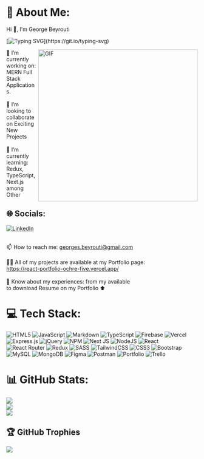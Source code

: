 # 💫 About Me:

<p align="left"> Hi 👋, I'm George Beyrouti
<div align="left">

  [![Typing SVG](https://readme-typing-svg.demolab.com?font=Fira+Code&size=18&pause=1100&multiline=true&width=600&height=100&lines=A+passionate+MERN+Full-Stack++Web+developer%2C;with+Master's+studies+in+Marketing+Mgmt.+%26+Research%2C;Living+in+Germany+%2F+Deutschland.)](https://git.io/typing-svg)

<img align="right" alt="GIF" src="https://github.com/abhisheknaiidu/abhisheknaiidu/blob/master/code.gif?raw=true" width="420" height="400" />

🔭 I’m currently working on: MERN Full Stack Applications.<br><br>👯 I’m looking to collaborate on Exciting New Projects<br><br>🌱 I’m currently learning: Redux, TypeScript, Next.js among Other

## 🌐 Socials:
[![LinkedIn](https://img.shields.io/badge/LinkedIn-%230077B5.svg?logo=linkedin&logoColor=white)](https://de.linkedin.com/in/george-beyrouti) 
  
  <br>📫 How to reach me: georges.beyrouti@gmail.com<br><br>👨‍💻 All of my projects are available at my Portfolio page:<br>https://react-portfolio-ochre-five.vercel.app/<br><br>📄 Know about my experiences: from my available<br> to download Resume on my Portfolio ⬆️<br>

# 💻 Tech Stack:
![HTML5](https://img.shields.io/badge/html5-%23E34F26.svg?style=for-the-badge&logo=html5&logoColor=white) ![JavaScript](https://img.shields.io/badge/javascript-%23323330.svg?style=for-the-badge&logo=javascript&logoColor=%23F7DF1E) ![Markdown](https://img.shields.io/badge/markdown-%23000000.svg?style=for-the-badge&logo=markdown&logoColor=white) ![TypeScript](https://img.shields.io/badge/typescript-%23007ACC.svg?style=for-the-badge&logo=typescript&logoColor=white) ![Firebase](https://img.shields.io/badge/firebase-%23039BE5.svg?style=for-the-badge&logo=firebase) ![Vercel](https://img.shields.io/badge/vercel-%23000000.svg?style=for-the-badge&logo=vercel&logoColor=white) ![Express.js](https://img.shields.io/badge/express.js-%23404d59.svg?style=for-the-badge&logo=express&logoColor=%2361DAFB) ![jQuery](https://img.shields.io/badge/jquery-%230769AD.svg?style=for-the-badge&logo=jquery&logoColor=white) ![NPM](https://img.shields.io/badge/NPM-%23000000.svg?style=for-the-badge&logo=npm&logoColor=white) ![Next JS](https://img.shields.io/badge/Next-black?style=for-the-badge&logo=next.js&logoColor=white) ![NodeJS](https://img.shields.io/badge/node.js-6DA55F?style=for-the-badge&logo=node.js&logoColor=white) ![React](https://img.shields.io/badge/react-%2320232a.svg?style=for-the-badge&logo=react&logoColor=%2361DAFB) ![React Router](https://img.shields.io/badge/React_Router-CA4245?style=for-the-badge&logo=react-router&logoColor=white) ![Redux](https://img.shields.io/badge/redux-%23593d88.svg?style=for-the-badge&logo=redux&logoColor=white) ![SASS](https://img.shields.io/badge/SASS-hotpink.svg?style=for-the-badge&logo=SASS&logoColor=white) ![TailwindCSS](https://img.shields.io/badge/tailwindcss-%2338B2AC.svg?style=for-the-badge&logo=tailwind-css&logoColor=white) ![CSS3](https://img.shields.io/badge/css3-%231572B6.svg?style=for-the-badge&logo=css3&logoColor=white) ![Bootstrap](https://img.shields.io/badge/bootstrap-%23563D7C.svg?style=for-the-badge&logo=bootstrap&logoColor=white) ![MySQL](https://img.shields.io/badge/mysql-%2300f.svg?style=for-the-badge&logo=mysql&logoColor=white) ![MongoDB](https://img.shields.io/badge/MongoDB-%234ea94b.svg?style=for-the-badge&logo=mongodb&logoColor=white) 	![Figma](https://img.shields.io/badge/figma-%23F24E1E.svg?style=for-the-badge&logo=figma&logoColor=white) ![Postman](https://img.shields.io/badge/Postman-FF6C37?style=for-the-badge&logo=postman&logoColor=white) ![Portfolio](https://img.shields.io/badge/Portfolio-%23000000.svg?style=for-the-badge&logo=firefox&logoColor=#FF7139) ![Trello](https://img.shields.io/badge/Trello-%23026AA7.svg?style=for-the-badge&logo=Trello&logoColor=white)
# 📊 GitHub Stats:
![](https://github-readme-stats.vercel.app/api?username=George-Beyrouti&theme=react&hide_border=false&include_all_commits=true&count_private=true)<br/>
![](https://github-readme-streak-stats.herokuapp.com/?user=George-Beyrouti&theme=react&hide_border=false)<br/>
![](https://github-readme-stats.vercel.app/api/top-langs/?username=George-Beyrouti&theme=react&hide_border=false&include_all_commits=true&count_private=true&layout=compact)

## 🏆 GitHub Trophies
![](https://github-profile-trophy.vercel.app/?username=George-Beyrouti&theme=nord&no-frame=false&no-bg=false&margin-w=4)

<!-- Proudly created with GPRM ( https://gprm.itsvg.in ) -->
